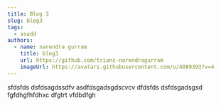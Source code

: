 ```yaml
---
title: Blog 3
slug: blog3
tags:
  - asadd
authors:
  - name: narendra gurram
    title: blog3
    url: https://github.com/trianz-narendragurram
    imageUrl: https://avatars.githubusercontent.com/u/4089393?v=4
---
```

sfdsfds dsfdsagdssdfv asdfdsgadsgdscvcv
dfdsfds
dsfdsgadsgsd fgfdhgfhfdhxc dfgtrt
vfdbdfgh
